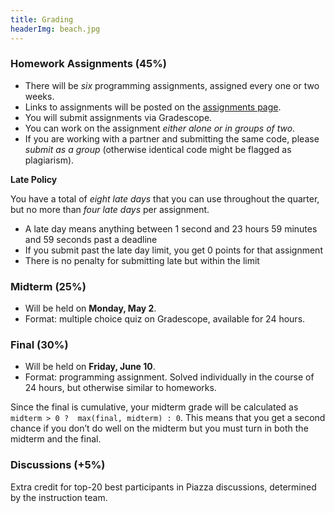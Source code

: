 ```yaml
---
title: Grading
headerImg: beach.jpg
---
```


### Homework Assignments (45%)

- There will be *six* programming assignments, assigned every one or two weeks.
- Links to assignments will be posted on the [assignments page](assignments.html).
- You will submit assignments via Gradescope.
- You can work on the assignment *either alone or in groups of two*.
- If you are working with a partner and submitting the same code, please *submit as a group* (otherwise identical code might be flagged as plagiarism).


**Late Policy**

You have a total of *eight late days* that you can use throughout the quarter,
but no more than *four late days* per assignment.
    
- A late day means anything between 1 second and 23
  hours 59 minutes and 59 seconds past a deadline    
- If you submit past the late day limit, you get 0 points for that assignment
- There is no penalty for submitting late but within the limit
      
### Midterm (25%)

- Will be held on **Monday, May 2**.
- Format: multiple choice quiz on Gradescope, available for 24 hours.  

### Final (30%)
  
- Will be held on **Friday, June 10**.
- Format: programming assignment. Solved individually in the course of 24 hours, but otherwise similar to homeworks.
  
Since the final is cumulative, your midterm grade will be calculated as 
`midterm > 0 ?  max(final, midterm) : 0`.
This means that you get a second chance if you don’t do well on the midterm but 
you must turn in both the midterm and the final.

### Discussions (+5%)

Extra credit for top-20 best participants in Piazza discussions,
determined by the instruction team.


